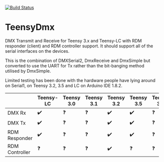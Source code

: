 [![Build Status](https://travis-ci.org/chrisstaite/TeensyDmx.svg?branch=master)](https://travis-ci.org/chrisstaite/TeensyDmx)

TeensyDmx
=========

DMX Transmit and Receive for Teensy 3.x and Teensy-LC with RDM responder
(client) and RDM controller support.  It should support all of the serial
interfaces on the devices.

This is the combination of DMXSerial2, DmxReceive and DmxSimple but
converted to use the UART for Tx rather than the bit-banging method
utilised by DmxSimple.

Limited testing has been done with the hardware people have lying around
on Serial1, on Teensy 3.2, 3.5 and LC on Arduino IDE 1.8.2.

|               | Teensy-LC        | Teensy 3.0| Teensy 3.1| Teensy 3.2       | Teensy 3.5       | Teensy 3.6|
|---------------|------------------|-----------|-----------|------------------|------------------|-----------|
| DMX Rx        |:heavy_check_mark:|:question: |:question: |:heavy_check_mark:|:heavy_check_mark:|:question: |
| DMX Tx        |:heavy_check_mark:|:question: |:question: |:heavy_check_mark:|:heavy_check_mark:|:question: |
| RDM Responder |:heavy_check_mark:|:question: |:question: |:heavy_check_mark:|:heavy_check_mark:|:question: |
| RDM Controller|:question:        |:question: |:question: |:heavy_check_mark:|:question:        |:question: |
